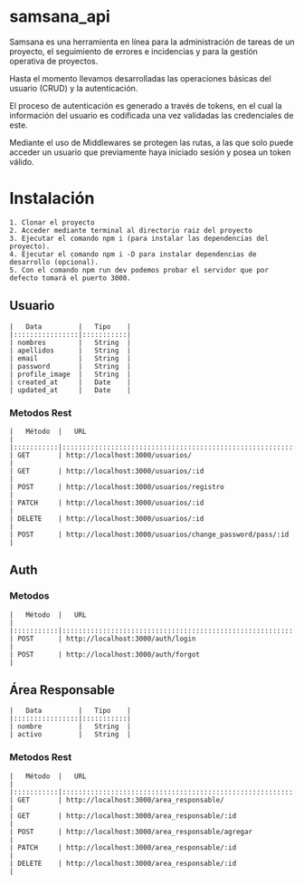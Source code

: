# samsana_api
Samsana es una herramienta en línea para la administración de tareas de un proyecto, el seguimiento de errores e incidencias y para la gestión operativa de proyectos.

Hasta el momento llevamos desarrolladas las operaciones básicas del usuario (CRUD) y la autenticación.

El proceso de autenticación es generado a través de tokens, en el cual la información del usuario es codificada una vez validadas las credenciales de este.

Mediante el uso de Middlewares se protegen las rutas, a las que solo puede acceder un usuario que previamente haya iniciado sesión y posea un token válido.
# Instalación
    1. Clonar el proyecto
    2. Acceder mediante terminal al directorio raiz del proyecto
    3. Ejecutar el comando npm i (para instalar las dependencias del proyecto).
    4. Ejecutar el comando npm i -D para instalar dependencias de desarrollo (opcional).
    5. Con el comando npm run dev podemos probar el servidor que por defecto tomará el puerto 3000.

## Usuario
    |   Data         |   Tipo    |
    |::::::::::::::::|:::::::::::|
    | nombres        |   String  |
    | apellidos      |   String  |
    | email          |   String  |
    | password       |   String  |
    | profile_image  |   String  |
    | created_at     |   Date    |
    | updated_at     |   Date    |

### Metodos Rest
    |   Método  |   URL                                                      |
    |:::::::::::|::::::::::::::::::::::::::::::::::::::::::::::::::::::::::::|
    | GET       | http://localhost:3000/usuarios/                            |
    | GET       | http://localhost:3000/usuarios/:id                         |
    | POST      | http://localhost:3000/usuarios/registro                    |
    | PATCH     | http://localhost:3000/usuarios/:id                         |
    | DELETE    | http://localhost:3000/usuarios/:id                         |
    | POST      | http://localhost:3000/usuarios/change_password/pass/:id    |



## Auth
### Metodos
    |   Método  |   URL                                                      |
    |:::::::::::|::::::::::::::::::::::::::::::::::::::::::::::::::::::::::::|
    | POST      | http://localhost:3000/auth/login                           |
    | POST      | http://localhost:3000/auth/forgot                          |

## Área Responsable
    |   Data         |   Tipo    |
    |::::::::::::::::|:::::::::::|
    | nombre         |   String  |
    | activo         |   String  |

### Metodos Rest
    |   Método  |   URL                                                      |
    |:::::::::::|::::::::::::::::::::::::::::::::::::::::::::::::::::::::::::|
    | GET       | http://localhost:3000/area_responsable/                    |
    | GET       | http://localhost:3000/area_responsable/:id                 |
    | POST      | http://localhost:3000/area_responsable/agregar             |
    | PATCH     | http://localhost:3000/area_responsable/:id                 |
    | DELETE    | http://localhost:3000/area_responsable/:id                 |


   